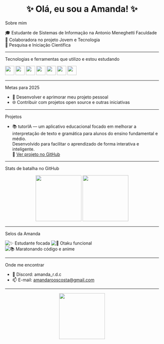 <h1 align="center">✨ Olá, eu sou a Amanda! ✨</h1>


Sobre mim

🎓 Estudante de Sistemas de Informação na Antonio Meneghetti Faculdade  
🤝 Colaboradora no projeto Jovem e Tecnologia  
🔬 Pesquisa e Iniciação Científica  

---

Tecnologias e ferramentas que utilizo e estou estudando

<div align="left">
  <img src="https://cdn.jsdelivr.net/gh/devicons/devicon/icons/python/python-original.svg" width="30"/>
  <img src="https://cdn.jsdelivr.net/gh/devicons/devicon/icons/arduino/arduino-original.svg" width="30"/>
  <img src="https://cdn.jsdelivr.net/gh/devicons/devicon/icons/raspberrypi/raspberrypi-original.svg" width="30"/>
  <img src="https://cdn.jsdelivr.net/gh/devicons/devicon/icons/java/java-original.svg" width="30"/>
  <img src="https://cdn.jsdelivr.net/gh/devicons/devicon/icons/c/c-original.svg" width="30"/>
  <img src="https://cdn.jsdelivr.net/gh/devicons/devicon/icons/cplusplus/cplusplus-original.svg" width="30"/>
  <img src="https://cdn.jsdelivr.net/gh/devicons/devicon/icons/github/github-original.svg" width="30"/>
</div>

---

Metas para 2025

- 📲 Desenvolver e aprimorar meu projeto pessoal  
- 🌐 Contribuir com projetos open source e outras iniciativas

---

Projetos

- 📚 tutorIA — um aplicativo educacional focado em melhorar a interpretação de texto e gramática para alunos do ensino fundamental e médio.  
  Desenvolvido para facilitar o aprendizado de forma interativa e inteligente.  
  🔗 [Ver projeto no GitHub](https://github.com/006amanda/tutoria)

---

Stats de batalha no GitHub

<div align="center">
  <img src="https://github-readme-stats.vercel.app/api?username=006amanda&show_icons=true&theme=tokyonight" height="150"/>
  <img src="https://github-readme-stats.vercel.app/api/top-langs/?username=006amanda&layout=compact&theme=tokyonight" height="150"/>
</div>

---

Selos da Amanda

![✨ Estudante focada](https://img.shields.io/badge/✨_Estudante-dedicada-purple?style=for-the-badge)
![🌸 Otaku funcional](https://img.shields.io/badge/🌸_Otaku-funcional-pink?style=for-the-badge)
![📚 Maratonando código e anime](https://img.shields.io/badge/📚_Maratonando-código_e_anime-yellow?style=for-the-badge)

---

Onde me encontrar

- 💬 Discord: amanda_r.d.c  
- 📫 E-mail: amandarooscosta@gmail.com

---

<p align="center">
  <img src="https://media.giphy.com/media/L1R1tvI9svkIWwpVYr/giphy.gif" width="150"/>
</p>
